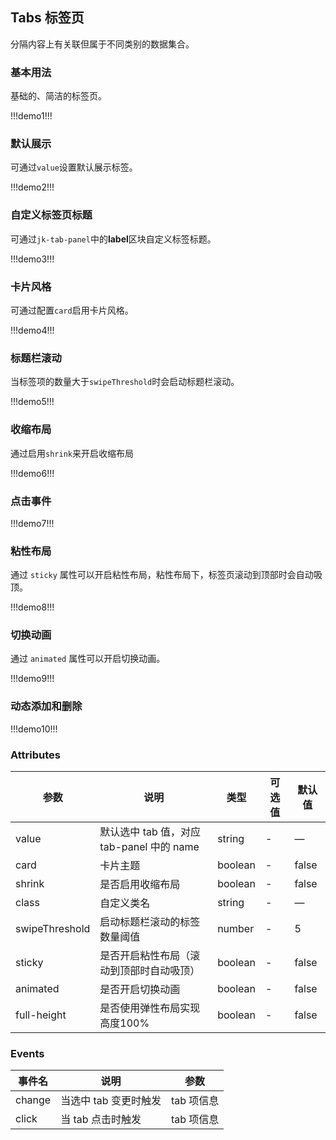## Tabs 标签页

分隔内容上有关联但属于不同类别的数据集合。

### 基本用法

基础的、简洁的标签页。

!!!demo1!!!

### 默认展示

可通过`value`设置默认展示标签。

!!!demo2!!!

### 自定义标签页标题

可通过`jk-tab-panel`中的**label**区块自定义标签标题。

!!!demo3!!!

### 卡片风格

可通过配置`card`启用卡片风格。

!!!demo4!!!

### 标题栏滚动

当标签项的数量大于`swipeThreshold`时会启动标题栏滚动。

!!!demo5!!!

### 收缩布局

通过启用`shrink`来开启收缩布局

!!!demo6!!!

### 点击事件

!!!demo7!!!

### 粘性布局

通过 `sticky` 属性可以开启粘性布局，粘性布局下，标签页滚动到顶部时会自动吸顶。

!!!demo8!!!

### 切换动画

通过 `animated` 属性可以开启切换动画。

!!!demo9!!!

### 动态添加和删除

!!!demo10!!!

### Attributes

| 参数           | 说明                                      | 类型    | 可选值 | 默认值 |
| -------------- | ----------------------------------------- | ------- | ------ | ------ |
| value          | 默认选中 tab 值，对应 tab-panel 中的 name | string  | -      | —      |
| card           | 卡片主题                                  | boolean | -      | false  |
| shrink         | 是否启用收缩布局                          | boolean | -      | false  |
| class          | 自定义类名                                | string  | -      | —      |
| swipeThreshold | 启动标题栏滚动的标签数量阈值              | number  | -      | 5      |
| sticky         | 是否开启粘性布局（滚动到顶部时自动吸顶）  | boolean | -      | false  |
| animated       | 是否开启切换动画                          | boolean | -      | false  |
| full-height    | 是否使用弹性布局实现高度100%              | boolean | -      | false  |

### Events

| 事件名 | 说明                  | 参数       |
| ------ | --------------------- | ---------- |
| change | 当选中 tab 变更时触发 | tab 项信息 |
| click  | 当 tab 点击时触发     | tab 项信息 |
